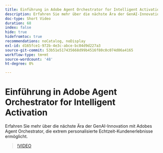 ```yaml
---
title: Einführung in Adobe Agent Orchestrator for Intelligent Activation
description: Erfahren Sie mehr über die nächste Ära der GenAI-Innovation mit Adobes Agent Orchestrator, die extrem personalisierte Echtzeit-Kundenerlebnisse ermöglicht.
doc-type: Short Video
duration: 68
index: false
hide: true
hidefromtoc: true
recommendations: noCatalog, noDisplay
exl-id: d165fce1-972b-4e3c-abce-bc04d9d227a3
source-git-commit: 53b51e517435668d99b4516f80c0c074d06a4165
workflow-type: tm+mt
source-wordcount: '48'
ht-degree: 0%

---
```


# Einführung in Adobe Agent Orchestrator for Intelligent Activation

Erfahren Sie mehr über die nächste Ära der GenAI-Innovation mit Adobes Agent Orchestrator, die extrem personalisierte Echtzeit-Kundenerlebnisse ermöglicht.

<!-- 62_S653_3442539_67_introducing-adobes-agent-orchestrator-for-intelligent-activation -->
>[!VIDEO](https://video.tv.adobe.com/v/3458205/?learn=on&enablevpops=true)
